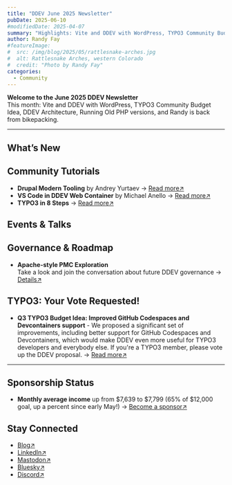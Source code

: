 ```yaml
---
title: "DDEV June 2025 Newsletter"
pubDate: 2025-06-10
#modifiedDate: 2025-04-07
summary: "Highlights: Vite and DDEV with WordPress, TYPO3 Community Budget Idea, DDEV Architecture, Running Old PHP versions."
author: Randy Fay
#featureImage:
#  src: /img/blog/2025/05/rattlesnake-arches.jpg
#  alt: Rattlesnake Arches, western Colorado
#  credit: "Photo by Randy Fay"
categories:
  - Community
---
```


**Welcome to the June 2025 DDEV Newsletter**  
This month: Vite and DDEV with WordPress, TYPO3 Community Budget Idea, DDEV Architecture, Running Old PHP versions, and Randy is back from bikepacking.

---

## What’s New

[//]: # (- **Special Network Configurations**  )

[//]: # (  Handling packet-inspection VPNs &#40;Zscaler, GlobalProtect&#41; → [Read more↗]&#40;https://ddev.readthedocs.io/en/latest/users/usage/networking/&#41;)

[//]: # (- **Add-On Maintenance Guide** by @stasadev → [Read more↗]&#40;https://ddev.com/blog/ddev-add-on-maintenance-guide&#41;)

[//]: # (- **AMD64 on Apple Silicon** → [Read more↗]&#40;https://ddev.com/blog/amd64-with-rosetta-on-macos/&#41;)

## Community Tutorials

- **Drupal Modern Tooling** by Andrey Yurtaev → [Read more↗](https://iamdroid.net/blog/dev-tools)
- **VS Code in DDEV Web Container** by Michael Anello → [Read more↗](https://www.drupaleasy.com/blogs/ultimike/2025/04/drupal-development-using-visual-studio-code-connected-directly-ddevs-web)
- **TYPO3 in 8 Steps** → [Read more↗](https://t3planet.de/blog/install-typo3-with-ddev/)

## Events & Talks

## Governance & Roadmap

- **Apache-style PMC Exploration**  
  Take a look and join the conversation about future DDEV governance → [Details↗](https://github.com/orgs/ddev/discussions/7293)

## TYPO3: Your Vote Requested!

- **Q3 TYPO3 Budget Idea: Improved GitHub Codespaces and Devcontainers support** - We proposed a significant set of improvements, including better support for GitHub Codespaces and Devcontainers, which would make DDEV even more useful for TYPO3 developers and everybody else. If you're a TYPO3 member, please vote up the DDEV proposal. → [Read more↗](https://github.com/ddev/ddev/issues/7294)

---

## Sponsorship Status

- **Monthly average income** up from $7,639 to $7,799 (65% of $12,000 goal, up a percent since early May!) → [Become a sponsor↗](https://github.com/sponsors/ddev)

## Stay Connected

- [Blog↗](https://ddev.com/blog/)
- [LinkedIn↗](https://www.linkedin.com/company/ddev-foundation)
- [Mastodon↗](https://fosstodon.org/@ddev)
- [Bluesky↗](https://bsky.app/profile/ddev.bsky.social)
- [Discord↗](/s/discord)
